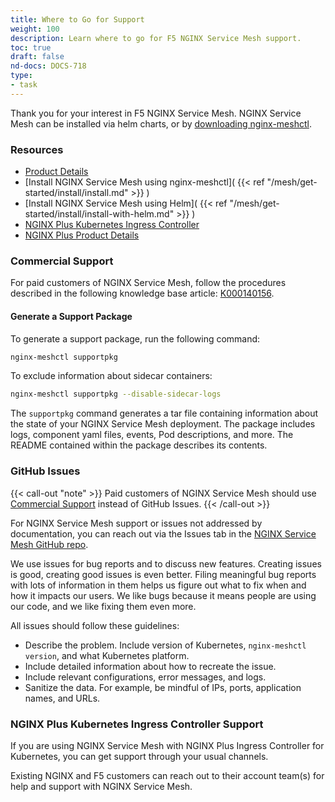 ```yaml
---
title: Where to Go for Support
weight: 100
description: Learn where to go for F5 NGINX Service Mesh support.
toc: true
draft: false
nd-docs: DOCS-718
type:
- task
---
```


Thank you for your interest in F5 NGINX Service Mesh. NGINX Service Mesh can be installed via helm charts, or by [downloading nginx-meshctl](https://github.com/nginxinc/nginx-service-mesh/releases/latest).

<!-- markdown-link-check-disable -->
### Resources

- [Product Details](https://www.nginx.com/products/nginx-service-mesh/)
- [Install NGINX Service Mesh using nginx-meshctl]( {{< ref "/mesh/get-started/install/install.md" >}} )
- [Install NGINX Service Mesh using Helm]( {{< ref "/mesh/get-started/install/install-with-helm.md" >}} )
- [NGINX Plus Kubernetes Ingress Controller](https://www.nginx.com/products/nginx-ingress-controller/)
- [NGINX Plus Product Details](https://www.nginx.com/products/nginx/)

### Commercial Support

For paid customers of NGINX Service Mesh, follow the procedures described in the following knowledge base article: [K000140156](https://my.f5.com/manage/s/article/K000140156/).

#### Generate a Support Package

To generate a support package, run the following command:

```bash
nginx-meshctl supportpkg
```

To exclude information about sidecar containers:

```bash
nginx-meshctl supportpkg --disable-sidecar-logs
```

The `supportpkg` command generates a tar file containing information about the state of your NGINX Service Mesh deployment. The package includes logs, component yaml files, events, Pod descriptions, and more. The README contained within the package describes its contents.

### GitHub Issues

{{< call-out "note" >}}
Paid customers of NGINX Service Mesh should use [Commercial Support](#commercial-support) instead of GitHub Issues.
{{< /call-out >}}

For NGINX Service Mesh support or issues not addressed by documentation, you can reach out via the Issues tab in the [NGINX Service Mesh GitHub repo](https://github.com/nginxinc/nginx-service-mesh/issues).

We use issues for bug reports and to discuss new features. Creating issues is good, creating good issues is even better. Filing meaningful bug reports with lots of information in them helps us figure out what to fix when and how it impacts our users. We like bugs because it means people are using our code, and we like fixing them even more.

All issues should follow these guidelines:

- Describe the problem. Include version of Kubernetes, `nginx-meshctl version`, and what Kubernetes platform.
- Include detailed information about how to recreate the issue.
- Include relevant configurations, error messages, and logs.
- Sanitize the data. For example, be mindful of IPs, ports, application names, and URLs.
<!-- markdown-link-check-disable -->

### NGINX Plus Kubernetes Ingress Controller Support

If you are using NGINX Service Mesh with NGINX Plus Ingress Controller for Kubernetes, you can get support through your usual channels.

Existing NGINX and F5 customers can reach out to their account team(s) for help and support with NGINX Service Mesh.
